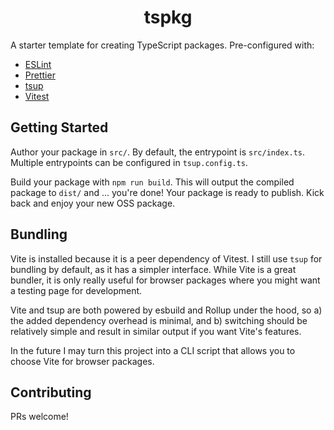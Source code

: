 <h1 align="center">tspkg</h1>

A starter template for creating TypeScript packages. Pre-configured with:

- [ESLint](https://eslint.org/)
- [Prettier](https://prettier.io/)
- [tsup](https://tsup.egoist.dev/)
- [Vitest](https://vitest.dev/)

## Getting Started

Author your package in `src/`. By default, the entrypoint is `src/index.ts`. Multiple entrypoints can be configured in `tsup.config.ts`.

Build your package with `npm run build`. This will output the compiled package to `dist/` and ... you're done! Your package is ready to publish. Kick back and enjoy your new OSS package.

## Bundling

Vite is installed because it is a peer dependency of Vitest. I still use `tsup` for bundling by default, as it has a simpler interface. While Vite is a great bundler, it is only really useful for browser packages where you might want a testing page for development.

Vite and tsup are both powered by esbuild and Rollup under the hood, so a) the added dependency overhead is minimal, and b) switching should be relatively simple and result in similar output if you want Vite's features.

In the future I may turn this project into a CLI script that allows you to choose Vite for browser packages.

## Contributing

PRs welcome!
